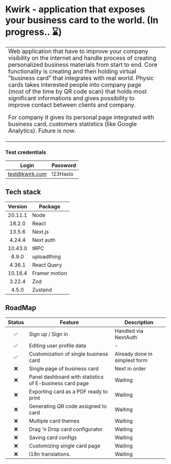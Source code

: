 # Kwirk - application that exposes your business card to the world. (In progress.. ⌛️)

<table>
<tr>
<td style="font-size: 18px">
  Web application that have to improve your company 
visibility on the internet and handle process of creating personalized business materials from start to end.  
  Core functionality is creating and then holding virtual "business card" that integrates with real world. Physic cards takes interested people into company page (most of the time by QR code scan) that holds most significant informations and gives possibility to improve contact between clients and company.

For company it gives its personal page integrated with business card, customers statistics (like Google Analytics).
Future is now.

</td>
<td>
</tr>
</table>

### Test credentials

|     Login      | Password |
| :------------: | -------- |
| test@kwirk.com | !23Haslo |

## Tech stack

| Version | Package       |
| :-----: | ------------- |
| 20.11.1 | Node          |
| 18.2.0  | React         |
| 13.5.6  | Next.js       |
| 4.24.4  | Next auth     |
| 10.43.0 | tRPC          |
|  6.9.0  | uploadthing   |
| 4.36.1  | React Query   |
| 10.16.4 | Framer motion |
| 3.22.4  | Zod           |
|  4.5.0  | Zustand       |

## RoadMap

| Status | Feature                                                 | Description                   |
| :----: | ------------------------------------------------------- | ----------------------------- |
|   ✅   | Sign up / Sign in                                       | Handled via NextAuth          |
|   ✅   | Editing user profile data                               | -                             |
|   ✅   | Customization of single business card                   | Already done in simplest form |
|   ❌   | Single page of business card                            | Next in order                 |
|   ❌   | Panel dashboard with statistics of E-business card page | Waiting                       |
|   ❌   | Exporting card as a PDF ready to print                  | Waiting                       |
|   ❌   | Generating QR code assigned to card                     | Waiting                       |
|   ❌   | Multiple card themes                                    | Waiting                       |
|   ❌   | Drag 'n Drop card configurator                          | Waiting                       |
|   ❌   | Saving card configs                                     | Waiting                       |
|   ❌   | Customizing single card page                            | Waiting                       |
|   ❌   | I18n translations.                                      | Waiting                       |
